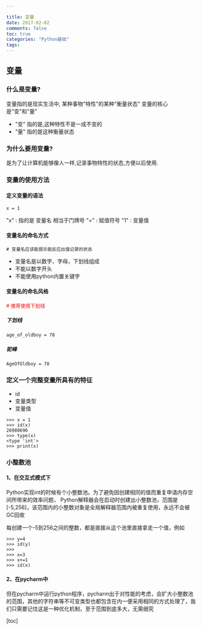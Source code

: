 ```yaml
---

title: 变量
date: 2017-02-02
comments: false
toc: true
categories: "Python基础"
tags:
---
```


## 变量

### 什么是变量?

变量指的是现实生活中, 某种事物"特性"的某种"衡量状态"
变量的核心是"变"和"量" 

- "变"  指的是,这种特性不是一成不变的
- "量"  指的是这种衡量状态

### 为什么要用变量?

是为了让计算机能够像人一样,记录事物特性的状态,方便以后使用.

### 变量的使用方法

#### 定义变量的语法

```
x = 1
```
"x"  : 指的是 变量名  相当于门牌号
"="  : 赋值符号
"1"  : 变量值

#### 变量名的命名方式

    # 变量名应该能提示能反应出值记录的状态
- 变量名是以数字、字母，下划线组成
- 不能以数字开头
- 不能使用python内置关键字

#### 变量名的命名风格

<font size = 2 color = red ># 推荐使用下划线
</font>
##### 下划线

```
age_of_oldboy = 78
```

##### 驼峰

```
AgeOfOldboy = 78
```
### 定义一个完整变量所具有的特征
- id
- 变量类型
- 变量值


```
>>> x = 1
>>> id(x)
26980696
>>> type(x)
<type 'int'>
>>> print(x)
```

### 小整数池
#### 1、在交互式模式下
Python实现int的时候有个小整数池。为了避免因创建相同的值而重复申请内存空间所带来的效率问题， Python解释器会在启动时创建出小整数池，范围是[-5,256]，该范围内的小整数对象是全局解释器范围内被重复使用，永远不会被GC回收

每创建一个-5到256之间的整数，都是直接从这个池里直接拿走一个值，例如

```
>>> y=4
>>> id(y)
>>> 
>>> x=3
>>> x+=1
>>> id(x)
```


#### 2、在pycharm中
但在pycharm中运行python程序，pycharm出于对性能的考虑，会扩大小整数池的范围，其他的字符串等不可变类型也都包含在内一便采用相同的方式处理了，我们只需要记住这是一种优化机制，至于范围到底多大，无需细究

[toc]